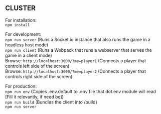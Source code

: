 ## CLUSTER  

For installation:  
```npm install```  

For development:  
```npm run server``` (Runs a Socket.io instance that also runs the game in a headless host mode)  
```npm run client``` (Runs a Webpack that runs a webserver that serves the game in a client mode)  
Browse: ```http://localhost:3000/?me=player1``` (Connects a player that controls left side of the screen)  
Browse: ```http://localhost:3000/?me=player2``` (Connects a player that controls right side of the screen)  

For production:  
```npm run env``` (Copies .env.default to .env file that dot.env module will read [Fill it relevantly, if need be])  
```npm run build``` (Bundles the client into /build)  
```npm run server```  
